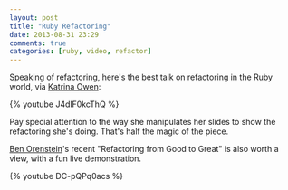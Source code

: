 ```yaml
---
layout: post
title: "Ruby Refactoring"
date: 2013-08-31 23:29
comments: true
categories: [ruby, video, refactor]
---
```

Speaking of refactoring, here's the best talk on refactoring in the Ruby world, via [Katrina Owen](https://twitter.com/kytrinyx):

{% youtube J4dlF0kcThQ %}

Pay special attention to the way she manipulates her slides to show the refactoring she's doing.  That's half the magic of the piece.

[Ben Orenstein](https://twitter.com/r00k)'s recent "Refactoring from Good to Great" is also worth a view, with a fun live demonstration.

{% youtube DC-pQPq0acs %}

